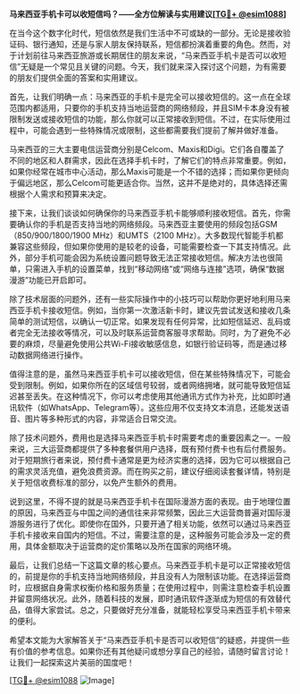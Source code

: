 **马来西亚手机卡可以收短信吗？——全方位解读与实用建议[[TG💪+ @esim1088](https://t.me/s/esim1088)]**

在当今这个数字化时代，短信依然是我们生活中不可或缺的一部分。无论是接收验证码、银行通知，还是与家人朋友保持联系，短信都扮演着重要的角色。然而，对于计划前往马来西亚旅游或长期居住的朋友来说，“马来西亚手机卡是否可以收短信”无疑是一个常见且关键的问题。今天，我们就来深入探讨这个问题，为有需要的朋友们提供全面的答案和实用建议。

首先，让我们明确一点：马来西亚的手机卡是完全可以接收短信的。这一点在全球范围内都适用，只要你的手机支持当地运营商的网络频段，并且SIM卡本身没有被限制发送或接收短信的功能，那么你就可以正常接收到短信。不过，在实际使用过程中，可能会遇到一些特殊情况或限制，这些都需要我们提前了解并做好准备。

马来西亚的三大主要电信运营商分别是Celcom、Maxis和Digi。它们各自覆盖了不同的地区和人群需求，因此在选择手机卡时，了解它们的特点非常重要。例如，如果你经常在城市中心活动，那么Maxis可能是一个不错的选择；而如果你更倾向于偏远地区，那么Celcom可能更适合你。当然，这并不是绝对的，具体选择还需根据个人需求和预算来决定。

接下来，让我们谈谈如何确保你的马来西亚手机卡能够顺利接收短信。首先，你需要确认你的手机是否支持当地的网络频段。马来西亚主要使用的频段包括GSM（850/900/1800/1900 MHz）和UMTS（2100 MHz）。大多数现代智能手机都兼容这些频段，但如果你使用的是较老的设备，可能需要检查一下其支持情况。此外，部分手机可能会因为系统设置问题导致无法正常接收短信。解决方法也很简单，只需进入手机的设置菜单，找到“移动网络”或“网络与连接”选项，确保“数据漫游”功能已开启即可。

除了技术层面的问题外，还有一些实际操作中的小技巧可以帮助你更好地利用马来西亚手机卡接收短信。例如，当你第一次激活新卡时，建议先尝试发送和接收几条简单的测试短信，以确认一切正常。如果发现有任何异常，比如短信延迟、乱码或者完全无法接收等情况，可以及时联系运营商客服寻求帮助。同时，为了避免不必要的麻烦，尽量避免使用公共Wi-Fi接收敏感信息，如银行验证码等，而是通过移动数据网络进行操作。

值得注意的是，虽然马来西亚手机卡可以接收短信，但在某些特殊情况下，可能会受到限制。例如，如果你所在的区域信号较弱，或者网络拥堵，就可能导致短信延迟甚至丢失。在这种情况下，你可以考虑使用其他通讯方式作为补充，比如即时通讯软件（如WhatsApp、Telegram等）。这些应用不仅支持文本消息，还能发送语音、图片等多种形式的内容，非常适合日常交流。

除了技术问题外，费用也是选择马来西亚手机卡时需要考虑的重要因素之一。一般来说，三大运营商都提供了多种套餐供用户选择，既有预付费卡也有后付费服务。对于短期旅行者来说，预付费卡通常是更为经济实惠的选择，因为它可以根据自己的需求灵活充值，避免浪费资源。而在购买之前，建议仔细阅读套餐详情，特别是关于短信收费标准的部分，以免产生额外的费用。

说到这里，不得不提的就是马来西亚手机卡在国际漫游方面的表现。由于地理位置的原因，马来西亚与中国之间的通信往来非常频繁，因此三大运营商普遍对国际漫游服务进行了优化。即使你在国外，只要开通了相关功能，依然可以通过马来西亚手机卡接收来自国内的短信。不过，需要注意的是，这种服务可能会涉及一定的费用，具体金额取决于运营商的定价策略以及所在国家的网络环境。

最后，让我们总结一下这篇文章的核心要点。马来西亚手机卡是可以正常接收短信的，前提是你的手机支持当地网络频段，并且没有人为限制该功能。在选择运营商时，应根据自身需求权衡价格和服务质量；在使用过程中，则需注意检查手机设置并留意网络状况。此外，随着科技的发展，即时通讯软件逐渐成为短信的有效替代品，值得大家尝试。总之，只要做好充分准备，就能轻松享受马来西亚手机卡带来的便利。

希望本文能为大家解答关于“马来西亚手机卡是否可以收短信”的疑惑，并提供一些有价值的参考信息。如果你还有其他疑问或想分享自己的经验，请随时留言讨论！让我们一起探索这片美丽的国度吧！

[[TG💪+ @esim1088](https://t.me/s/esim1088) ![Image](https://i.postimg.cc/4NQfJmqS/Snipaste-2025-05-13-00-14-12.png)]